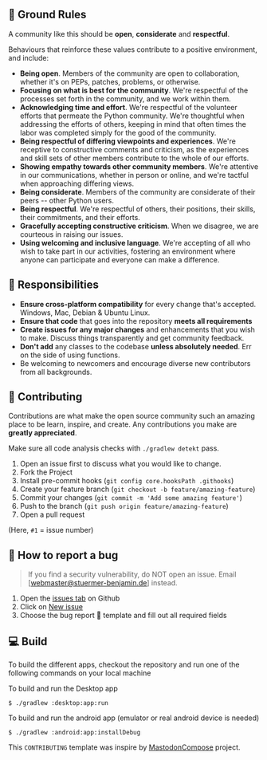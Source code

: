
## 📜 Ground Rules

A community like this should be **open**, **considerate** and **respectful**.

Behaviours that reinforce these values contribute to a positive environment, and include:

* **Being open**. Members of the community are open to collaboration, whether it's on PEPs, patches, problems, or otherwise.
* **Focusing on what is best for the community**. We're respectful of the processes set forth in the community, and we work within them.
* **Acknowledging time and effort**. We're respectful of the volunteer efforts that permeate the Python community. We're thoughtful when addressing the efforts of others, keeping in mind that often times the labor was completed simply for the good of the community.
* **Being respectful of differing viewpoints and experiences**. We're receptive to constructive comments and criticism, as the experiences and skill sets of other members contribute to the whole of our efforts.
* **Showing empathy towards other community members**. We're attentive in our communications, whether in person or online, and we're tactful when approaching differing views.
* **Being considerate**. Members of the community are considerate of their peers -- other Python users.
* **Being respectful**. We're respectful of others, their positions, their skills, their commitments, and their efforts.
* **Gracefully accepting constructive criticism**. When we disagree, we are courteous in raising our issues.
* **Using welcoming and inclusive language**. We're accepting of all who wish to take part in our activities, fostering an environment where anyone can participate and everyone can make a difference.


## 🤝 Responsibilities

* **Ensure cross-platform compatibility** for every change that's accepted. Windows, Mac, Debian & Ubuntu Linux.
* **Ensure that code** that goes into the repository **meets all requirements**
* **Create issues for any major changes** and enhancements that you wish to make. Discuss things transparently and get community feedback.
* **Don't add** any classes to the codebase **unless absolutely needed**. Err on the side of using functions.
* Be welcoming to newcomers and encourage diverse new contributors from all backgrounds.

## 🤝 Contributing

Contributions are what make the open source community such an amazing place to be learn, inspire, and create. Any
contributions you make are **greatly appreciated**.

Make sure all code analysis checks with `./gradlew detekt` pass.

1. Open an issue first to discuss what you would like to change.
2. Fork the Project
3. Install pre-commit hooks (`git config core.hooksPath .githooks`)
4. Create your feature branch (`git checkout -b feature/amazing-feature`)
5. Commit your changes (`git commit -m 'Add some amazing feature'`)
6. Push to the branch (`git push origin feature/amazing-feature`)
7. Open a pull request

(Here, `#1` = issue number)

## 🐛 How to report a bug

> If you find a security vulnerability, do NOT open an issue. Email [webmaster@stuermer-benjamin.de] instead.

1. Open the [issues tab](https://github.com/ReluctApp/Reluct/issues) on Github
2. Click on [New issue](https://github.com/ReluctApp/Reluct/issues/new/choose)
3. Choose the bug report 🐛 template and fill out all required fields

## 💻 Build

To build the different apps, checkout the repository and run one of the following commands on your local machine

To build and run the Desktop app
```shell
$ ./gradlew :desktop:app:run
```

To build and run the android app (emulator or real android device is needed)
```shell
$ ./gradlew :android:app:installDebug
```

This `CONTRIBUTING` template was inspire by [MastodonCompose](https://github.com/AndroidDev-social/MastodonCompose) project.
